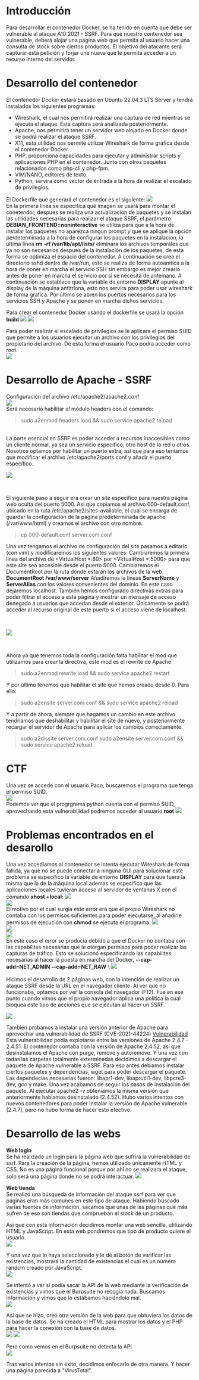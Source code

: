 # Introducción
Para desarrollar el contenedor Docker, se ha tenido en cuenta que debe ser vulnerable al ataque A10:2021 - SSRF. Para que nuestro contenedor sea vulnerable, deberá alojar una página web que permita al usuario hacer una consulta de stock sobre ciertos productos. El objetivo del atacante será capturar esta petición y forjar una nueva que le permita acceder a un recurso interno del servidor.

# Desarrollo del contenedor
El contenedor Docker estará basado en Ubuntu 22.04.3 LTS Server y tendrá instalados los siguientes programas:
* Wireshark, el cual nos permitirá realizar una captura de red mientras se ejecuta el ataque. Esta captura será analizada posteriormente.
* Apache, nos permitirá tener un servidor web alojado en Docker donde se podrá realizar el ataque SSRF.
* X11, esta utilidad nos permite utilizar Wireshark de forma gráfica desde el contenedor Docker.
* PHP, proporciona capacidades para ejecutar y administrar scripts y aplicaciones PHP en el contenedor. Junto con otros paquetes relacionados como php-cli y php-fpm.
* VIM/NANO, editores de texto.
* Python, servira como vector de entrada a la hora de realizar el escalado de privilegios.

El Dockerfile que generará el contenedor es el siguiente:
![](https://github.com/Dani-ITB24/Proyecto-Final/blob/Grupo5(Eloi-Alan-Fernando-Jose-Zome%C3%B1o)/Assets/Img/dockerfile.png)\
En la primera línea se especifica que imagen se usará para montar el conetendor, despues se realiza una actualizacion de paquetes y se instalan las utilidades necesarias para realizar el ataque SSRF, el parámetro **DEBIAN_FRONTEND=noninteractive** se utiliza para que a la hora de instalar los paquetes no aparezca ningun prompt y que se aplique la opción perdeterminada a la hora de configurar los paquetes en la instalacion, la última línea **rm -rf /var/lib/apt/lists/** eliminara los archivos temporales que ya no son necesarios después de la instalación de los paquetes, de esta forma se optimiza el espacio del contenedor. A continuación se crea el directorio sshd dentro de /var/run, esto se realiza de forma autoamtica a la hora de poner en marcha el servicio SSH sin embargo es mejor crearlo antes de poner en marcha el servicio por si se necesita de antemano. A continuación se establece que la variable de entorno **DISPLAY** apunte al display de la máquina anfitriona, esto nos servira para poder usar wireshark de forma grafica. Por último se abren los puertos necesarios para los servicios SSH y Apache y se ponen en marcha dichos servicios.

Para crear el contenedor Docker usando el dockerfile se usará la opción **build**
![](https://github.com/Dani-ITB24/Proyecto-Final/blob/Grupo5(Eloi-Alan-Fernando-Jose-Zome%C3%B1o)/Assets/Img/docker-build.png)
![](https://github.com/Dani-ITB24/Proyecto-Final/blob/Grupo5(Eloi-Alan-Fernando-Jose-Zome%C3%B1o)/Assets/Img/docker-build-2.png)


Para poder realizar el escalado de privilegios se le aplicara el permiso SUID que permite a los usuarios ejecutar un archivo con los privilegios del propietario del archivo. De esta forma el usuario Paco podra acceder como root. \
![](https://github.com/Dani-ITB24/Proyecto-Final/blob/Grupo5(Eloi-Alan-Fernando-Jose-Zome%C3%B1o)/Assets/Img/suid_python3.png)

# Desarrollo de Apache - SSRF

Configuración del archivo /etc/apache2/apache2.conf
<br>
![](https://github.com/Dani-ITB24/Proyecto-Final/blob/Grupo5(Eloi-Alan-Fernando-Jose-Zomeño)/Assets/Img/apache2.conf.png)
<br>
Será necesario habilitar el módulo headers con el comando:
> sudo a2enmod headers.load && sudo service apache2 reload
<br>
La parte esencial en SSRF es poder acceder a recursos inaccesibles como un cliente normal, ya sea un servicio específico, otro host de la red u otros. Nosotros optamos por habilitar un puerto extra, así que para eso teníamos que modificar el archivo /etc/apache2/ports.conf y añadir el puerto específico.
<br>

![](https://github.com/Dani-ITB24/Proyecto-Final/blob/Grupo5(Eloi-Alan-Fernando-Jose-Zomeño)/Assets/Img/ports.conf.png)

<br>

El siguiente paso a seguir era crear un site específico para nuestra página web oculta del puerto 5000. Así que copiamos el archivo 000-default.conf, ubicado en la ruta /etc/apache2/sites-available, el cual se encarga de guardar la configuración de la página predeterminada de apache (/var/www/html) y creamos el archivo con otro nombre.
> cp 000-default.conf server.com.conf

Una vez tengamos el archivo de configuración del site pasamos a editarlo (con vim) y modificaremos los siguientes valores:
Cambiaremos la primera linea del archivo de <VirtualHost *:80> por <VirtualHost *:5000> para que este site sea accesible desde el puerto 5000.
Cambiaremos el DocumentRoot por la ruta donde estarán los archivos de la web. **DocumentRoot /var/www/server**
Añadiremos la líneas **ServerName** y **ServerAlias** con los valores convenientes del dominio. En este caso dejaremos localhost.
También hemos configurado directivas extras para poder filtrar el acceso a esta página y mostrar un mensaje de acceso denegado a usuarios que accedan desde el exterior.
Únicamente se podrá acceder al recurso original de este puerto si el acceso viene de localhost.

<br>

![](https://github.com/Dani-ITB24/Proyecto-Final/blob/Grupo5(Eloi-Alan-Fernando-Jose-Zomeño)/Assets/Img/server.com.conf.png)

<br>

Ahora ya que tenemos toda la configuración falta habilitar el mod que utilizamos para crear la directiva, este mod es el rewrite de Apache
> sudo a2enmod rewrite.load && sudo service apache2 restart

Y por último tenemos que habilitar el site que hemos creado desde 0. Para ello:
> sudo a2ensite server.com.conf && sudo service apache2 reload

Y a partir de ahora, siempre que hagamos un cambio en este archivo tendríamos que deshabilitar y habilitar el site de nuevo, y posteriormente recargar el servidor de Apache para aplicar los cambios correctamente.
> sudo a2dissite server.com.conf sudo a2ensite server.com.conf && sudo service apache2 reload

# CTF

Una vez se accede con el usuario Paco, buscaremos el programa que tenga el permiso SUID. \
![](https://github.com/Dani-ITB24/Proyecto-Final/blob/Grupo5(Eloi-Alan-Fernando-Jose-Zome%C3%B1o)/Assets/Img/find_4000_paco.png) \
Podemos ver que el progrgrama python cuenta con el permiso SUID, aprovechando esta vulnerabilidad podremos acceder al usuario **root** 
![](https://github.com/Dani-ITB24/Proyecto-Final/blob/Grupo5(Eloi-Alan-Fernando-Jose-Zome%C3%B1o)/Assets/Img/root_paco.png)



# Problemas encontrados en el desarollo
Una vez accediamos al contenedor se intenta ejecutar Wireshark de forma fallida, ya que no se puede conectar a ninguna GUI para solucionar este problema se específico la variable de entorno **DISPLAY** para que fuera la misma que la de la máquina local ademas se específico que las aplicaciones locales tuvieran acceso al servidor de ventanas X con el comando **xhost +local:**
![](https://github.com/Dani-ITB24/Proyecto-Final/blob/Grupo5(Eloi-Alan-Fernando-Jose-Zome%C3%B1o)/Assets/Img/error-display.png) \
![](https://github.com/Dani-ITB24/Proyecto-Final/blob/Grupo5(Eloi-Alan-Fernando-Jose-Zome%C3%B1o)/Assets/Img/localhostx.png) \
El motivo por el cual surgia este error era que el propio Wireshark no contaba con los permisos suficientes para poder ejecutarse, al añadirle permisos de ejecución con  **chmod** se ejecuta el programa.
![](https://github.com/Dani-ITB24/Proyecto-Final/blob/Grupo5(Eloi-Alan-Fernando-Jose-Zome%C3%B1o)/Assets/Img/error-dumpcap-child.png) \
![](https://github.com/Dani-ITB24/Proyecto-Final/blob/Grupo5(Eloi-Alan-Fernando-Jose-Zome%C3%B1o)/Assets/Img/lswireshark.png) \
![](https://github.com/Dani-ITB24/Proyecto-Final/blob/Grupo5(Eloi-Alan-Fernando-Jose-Zome%C3%B1o)/Assets/Img/chmod700.png) \
En este caso el error se producía debido a que el Docker no contaba con las capabilites necesarias que le otorgan permisos para poder realizar las capturas de tráfico. Esto se solucionó especificando las capabilites necesarias al hacer la puesta en marcha del Docker, **--cap-add=NET_ADMIN --cap-add=NET_RAW** \ 
![](https://github.com/Dani-ITB24/Proyecto-Final/blob/Grupo5(Eloi-Alan-Fernando-Jose-Zome%C3%B1o)/Assets/Img/error-dumpcap-capabilities.png) \
<br>
Hicimos el desarrollo de 2 páginas web, con la intención de realizar un ataque SSRF desde la URL en el navegador cliente. Al ver que no funcionaba, optamos por ver la consola del navegador (F12). Fue en ese punto cuando vimos que el propio navegador aplica una política la cual bloquea este tipo de acciones que se ejecutan al hacer un SSRF.

![](https://github.com/Dani-ITB24/Proyecto-Final/blob/Grupo5(Eloi-Alan-Fernando-Jose-Zome%C3%B1o)/Assets/Img/SameOriginPolicy.png) 
<br>

También probamos a instalar una versión anterior de Apache para aprovechar una vulnerabilidad de SSRF (CVE-2021-44224) [Vulnerabilidad](https://www.cybersecurity-help.cz/vulnerabilities/59057/)
Esta vulnerabilidad podía explotarse entre las versiones de Apache 2.4.7 - 2.4.51. El contenedor contaba con la versión de Apache 2.4.52, así que desinstalamos el Apache con purge, remove y autoremove. Y una vez con todas las carpetas totalmente exterminadas decidimos a descargar el paquete de Apache vulnerable a SSRF. Para eso antes debiamos instalar ciertos paquetes y dependencias, wget para poder descargar el paquete. Las dependecias necesarias fueron: libapr1-dev, libaprutil1-dev, libpcre3-dev, gcc y make. Una vez acabamos de seguir los pasos de instalación del paquete. Al ejecutar apache2 -v obteniamos la misma versión que anteriormente habíamos desinstalado (2.4.52). Hubo varios intentos con nuevos contenedores para poder instalar la versión de Apache vulnerable (2.4.7), pero no hubo forma de hacer esto efectivo.

# Desarrollo de las webs
**Web login** <br>
Se ha realizado un login para la página web que sufrirá la vulnerabilidad de ssrf. Para la creación de la página, hemos utilizado únicamente HTML y CSS. No es una página funcional porque por ahí no se realizara el ataque, solo será una página donde no se podrá interactuar.
![](https://github.com/Dani-ITB24/Proyecto-Final/blob/Grupo5(Eloi-Alan-Fernando-Jose-Zomeño)/Assets/Img/login-SSRF.png)

**Web tienda** <br>
Se realizó una búsqueda de información del ataque ssrf para ver que páginas eran más comunes en este tipo de ataque. Habiendo buscado varias fuentes de información, sacamos que unas de las páginas que más sufren de eso son tiendas que comprueban el stock de un producto.

Así que con esta información decidimos montar una web sencilla, utilizando HTML y JavaScript. En esta web pondremos que tipo de producto quiere el usuario. <br>
![](https://github.com/Dani-ITB24/Proyecto-Final/blob/Grupo5(Eloi-Alan-Fernando-Jose-Zomeño)/Assets/Img/tiendaweb-2.png)

Y una vez que lo haya seleccionado y le dé al botón de verificar las existencias, mostrará la cantidad de existencias el cual es un número random creado por JavaScript. <br>
![](https://github.com/Dani-ITB24/Proyecto-Final/blob/Grupo5(Eloi-Alan-Fernando-Jose-Zomeño)/Assets/Img/tiendaweb-3.png)

Se intentó a ver si podía sacar la API de la web mediante la verificación de existencias y vimos que el Burpsuite no recogía nada. Buscamos información y vimos que lo estábamos haciéndolo mal. <br>
![](https://github.com/Dani-ITB24/Proyecto-Final/blob/Grupo5(Eloi-Alan-Fernando-Jose-Zomeño)/Assets/Img/tiendaweb-4.png)

Así que se hizo, creó otra versión de la web para que obtuviera los datos de la base de datos. Se ha creado el HTML para mostrar los datos y el PHP para hacer la conexión con la base de datos. <br>
![](https://github.com/Dani-ITB24/Proyecto-Final/blob/Grupo5(Eloi-Alan-Fernando-Jose-Zomeño)/Assets/Img/tiendaweb-5.png)
![](https://github.com/Dani-ITB24/Proyecto-Final/blob/Grupo5(Eloi-Alan-Fernando-Jose-Zomeño)/Assets/Img/tiendaweb-6.png)

Pero como vemos en el Burpsuite no detecta la API <br>
![](https://github.com/Dani-ITB24/Proyecto-Final/blob/Grupo5(Eloi-Alan-Fernando-Jose-Zomeño)/Assets/Img/tiendaweb-7.png)

Tras varios intentos sin éxito, decidimos enfocarlo de otra manera. Y hacer una página parecida a "VirusTotal".
